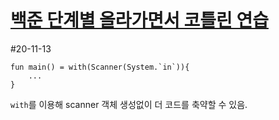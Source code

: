 [백준 단계별 올라가면서 코틀린 연습](https://www.acmicpc.net/step, "baekjoon link")
===================================================================================

#20-11-13
```
fun main() = with(Scanner(System.`in`)){
    ...
}
```
`with`를 이용해 scanner 객체 생성없이 더 코드를 축약할 수 있음.

